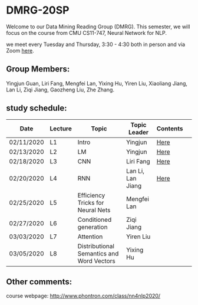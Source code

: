 # DMRG-20SP
Welcome to our Data Mining Reading Group (DMRG). This semester, we will focus on the course from CMU CS11-747, Neural Network for NLP.

we meet every Tuesday and Thursday, 3:30 - 4:30 both in person and via Zoom [here](https://zoom.us/j/400853409). 

## Group Members:
Yingjun Guan, Liri Fang, Mengfei Lan, Yixing Hu, Yiren Liu, Xiaoliang Jiang, Lan Li, Ziqi Jiang, Gaozheng Liu, Zhe Zhang.

## study schedule:

| Date       | Lecture | Topic | Topic Leader      | Contents |   |
|------------|---------|-------|-------------------|----------|---|
| 02/11/2020 |    L1   | Intro | Yingjun           | [Here](https://github.com/uiuc-dm-group/DMRG-20SP/tree/master/l1) |   |
| 02/13/2020 |    L2   | LM    | Yingjun           | [Here](https://github.com/uiuc-dm-group/DMRG-20SP/tree/master/l2) |   |
| 02/18/2020 |    L3   | CNN   | Liri Fang         | [Here](https://github.com/uiuc-dm-group/DMRG-20SP/tree/master/l3) |   |
| 02/20/2020 |    L4   | RNN   | Lan Li, Lan Jiang | [Here](https://github.com/uiuc-dm-group/DMRG-20SP/tree/master/l4) |   |
| 02/25/2020 |    L5   | Efficiency Tricks for Neural Nets  | Mengfei Lan |          |   |
| 02/27/2020 |    L6   | Conditioned generation | Ziqi Jiang |          |   |
| 03/03/2020 |    L7   | Attention | Yiren Liu |          |   |
| 03/05/2020 |    L8   | Distributional Semantics and Word Vectors  | Yixing Hu |          |   |

## Other comments:
course webpage: http://www.phontron.com/class/nn4nlp2020/
